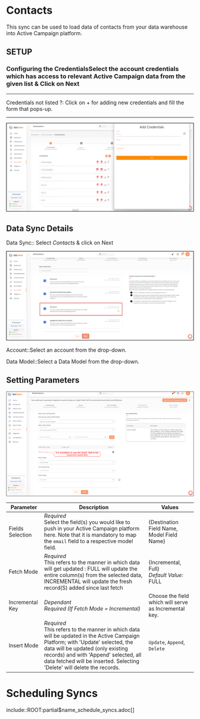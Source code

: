 # Contacts

This sync can be used to load data of contacts from your data warehouse into Active Campaign platform.

## SETUP
### Configuring the CredentialsSelect the account credentials which has access to relevant Active Campaign data from the given list & Click on Next

****

Credentials not listed ?:
Click on + for adding new credentials and fill the form that pops-up.
****

![](../images/active-campaign-new-creds.png)

## Data Sync Details
Data Sync::
Select *Contacts* & click on Next

![](../images/active-campaign-contacts-list.png)

Account::Select an account from the drop-down.

Data Model::Select a Data Model from the drop-down.

## Setting Parameters

![](../images/active-campaign-contacts-config.png)

| Parameter | Description | Values |
|-----------|-------------|--------|
| Fields Selection | *Required* <br> Select the field(s) you would like to push in your Active Campaign platform here. Note that it is mandatory to map the `email` field to a respective model field. | {Destination Field Name, Model Field Name} |
| Fetch Mode | *Required* <br> This refers to the manner in which data will get updated : FULL will update the entire column(s) from the selected data, INCREMENTAL will update the fresh record(S) added since last fetch | {Incremental, Full} <br> _Default Value:_ FULL |
| Incremental Key | *Dependant* <br> *Required (If Fetch Mode = Incremental)* | Choose the field which will serve as Incremental key. |
| Insert Mode | *Required* <br> This refers to the manner in which data will be updated in the Active Campaign Platform; with 'Update' selected, the data will be updated (only existing records) and with 'Append' selected, all data fetched will be inserted. Selecting 'Delete' will delete the records. | `Update`, `Append`, `Delete` |

# Scheduling Syncs
include::ROOT:partial$name_schedule_syncs.adoc[]